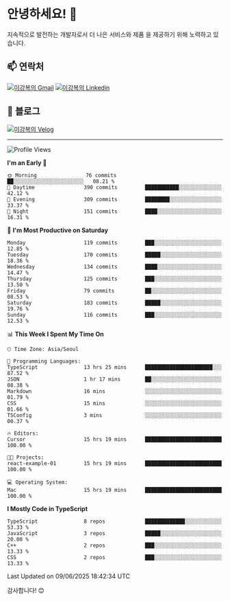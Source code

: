 # 안녕하세요! 👋

지속적으로 발전하는 개발자로서 더 나은 서비스와 제품
을 제공하기 위해 노력하고 있습니다.

## 📫 연락처
[![이강복의 Gmail](https://img.shields.io/badge/Gmail-D14836?style=for-the-badge&logo=gmail&logoColor=white)](mailto:pmmm114@gmail.com)
[![이강복의 Linkedin](https://img.shields.io/badge/LinkedIn-0077B5?style=for-the-badge&logo=linkedin&logoColor=white)](https://www.linkedin.com/in/lkb0297)

## 📝 블로그
[![이강복의 Velog](https://img.shields.io/badge/Velog-ffffff?style=for-the-badge&logo=velog)](https://velog.io/@pmmm114/posts)

---
<!--START_SECTION:waka-->
![Profile Views](http://img.shields.io/badge/Profile%20Views-25-blue)

**I'm an Early 🐤** 

```text
🌞 Morning                76 commits          ██░░░░░░░░░░░░░░░░░░░░░░░   08.21 % 
🌆 Daytime                390 commits         ███████████░░░░░░░░░░░░░░   42.12 % 
🌃 Evening                309 commits         ████████░░░░░░░░░░░░░░░░░   33.37 % 
🌙 Night                  151 commits         ████░░░░░░░░░░░░░░░░░░░░░   16.31 % 
```
📅 **I'm Most Productive on Saturday** 

```text
Monday                   119 commits         ███░░░░░░░░░░░░░░░░░░░░░░   12.85 % 
Tuesday                  170 commits         █████░░░░░░░░░░░░░░░░░░░░   18.36 % 
Wednesday                134 commits         ████░░░░░░░░░░░░░░░░░░░░░   14.47 % 
Thursday                 125 commits         ███░░░░░░░░░░░░░░░░░░░░░░   13.50 % 
Friday                   79 commits          ██░░░░░░░░░░░░░░░░░░░░░░░   08.53 % 
Saturday                 183 commits         █████░░░░░░░░░░░░░░░░░░░░   19.76 % 
Sunday                   116 commits         ███░░░░░░░░░░░░░░░░░░░░░░   12.53 % 
```


📊 **This Week I Spent My Time On** 

```text
🕑︎ Time Zone: Asia/Seoul

💬 Programming Languages: 
TypeScript               13 hrs 25 mins      ██████████████████████░░░   87.52 % 
JSON                     1 hr 17 mins        ██░░░░░░░░░░░░░░░░░░░░░░░   08.38 % 
Markdown                 16 mins             ░░░░░░░░░░░░░░░░░░░░░░░░░   01.79 % 
CSS                      15 mins             ░░░░░░░░░░░░░░░░░░░░░░░░░   01.66 % 
TSConfig                 3 mins              ░░░░░░░░░░░░░░░░░░░░░░░░░   00.37 % 

🔥 Editors: 
Cursor                   15 hrs 19 mins      █████████████████████████   100.00 % 

🐱‍💻 Projects: 
react-example-01         15 hrs 19 mins      █████████████████████████   100.00 % 

💻 Operating System: 
Mac                      15 hrs 19 mins      █████████████████████████   100.00 % 
```

**I Mostly Code in TypeScript** 

```text
TypeScript               8 repos             █████████████░░░░░░░░░░░░   53.33 % 
JavaScript               3 repos             █████░░░░░░░░░░░░░░░░░░░░   20.00 % 
C++                      2 repos             ███░░░░░░░░░░░░░░░░░░░░░░   13.33 % 
CSS                      2 repos             ███░░░░░░░░░░░░░░░░░░░░░░   13.33 % 
```




 Last Updated on 09/06/2025 18:42:34 UTC
<!--END_SECTION:waka-->

감사합니다! 😊
